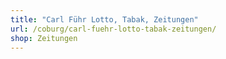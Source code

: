 ```yaml
---
title: "Carl Führ Lotto, Tabak, Zeitungen"
url: /coburg/carl-fuehr-lotto-tabak-zeitungen/
shop: Zeitungen
---
```

